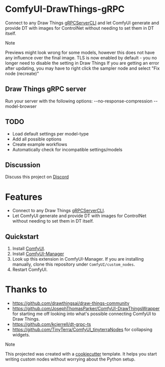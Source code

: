 # ComfyUI-DrawThings-gRPC

Connect to any Draw Things [gRPCServerCLI](https://github.com/drawthingsai/draw-things-community/tree/main?tab=readme-ov-file#self-host-grpcservercli-from-packaged-binaries) and let ComfyUI generate and provide DT with images for ControlNet without needing to set them in DT itself.

> [!NOTE]
> Previews might look wrong for some models, however this does not have any influence over the final image.
> TLS is now enabled by default - you no longer need to disable the setting in Draw Things
> If you are getting an error after updating, you may have to right click the sampler node and select "Fix node (recreate)"

## Draw Things gRPC server

Run your server with the following options:
    --no-response-compression
    --model-browser

## TODO

- Load default settings per model-type
- Add all possible options
- Create example workflows
- Automatically check for incompatible settings/models

## Discussion

Discuss this project on [Discord](https://discord.com/channels/1038516303666876436/1357377020299837464)

# Features

- Connect to any Draw Things [gRPCServerCLI](https://github.com/drawthingsai/draw-things-community/tree/main?tab=readme-ov-file#self-host-grpcservercli-from-packaged-binaries).
- Let ComfyUI generate and provide DT with images for ControlNet without needing to set them in DT itself.

## Quickstart

1. Install [ComfyUI](https://docs.comfy.org/get_started).
1. Install [ComfyUI-Manager](https://github.com/ltdrdata/ComfyUI-Manager)
1. Look up this extension in ComfyUI-Manager. If you are installing manually, clone this repository under `ComfyUI/custom_nodes`.
1. Restart ComfyUI.

# Thanks to

- https://github.com/drawthingsai/draw-things-community
- https://github.com/JosephThomasParker/ComfyUI-DrawThingsWrapper for starting me off looking into what's possible connecting ComfyUI to Draw Things.
- https://github.com/kcjerrell/dt-grpc-ts
- https://github.com/TinyTerra/ComfyUI_tinyterraNodes for collapsing widgets.

> [!NOTE]
> This projected was created with a [cookiecutter](https://github.com/Comfy-Org/cookiecutter-comfy-extension) template. It helps you start writing custom nodes without worrying about the Python setup.
